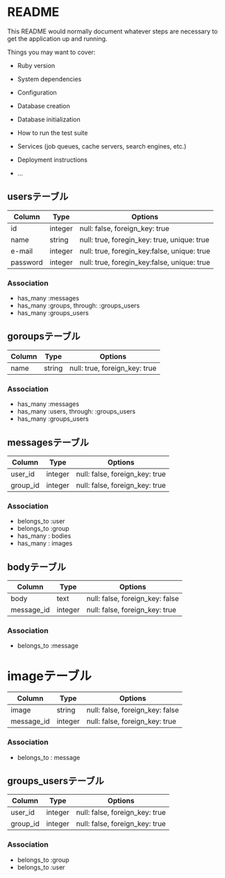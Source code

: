 # README

This README would normally document whatever steps are necessary to get the
application up and running.

Things you may want to cover:

* Ruby version

* System dependencies

* Configuration

* Database creation

* Database initialization

* How to run the test suite

* Services (job queues, cache servers, search engines, etc.)

* Deployment instructions

* ...

## usersテーブル

|Column|Type|Options|
|------|----|-------|
|id|integer|null: false, foreign_key: true|
|name|string|null: true, foregin_key: true, unique: true|
|e-mail|integer|null: true, foregin_key:false, unique: true|
|password|integer|null: true, foregin_key:false, unique: true|

### Association
- has_many :messages
- has_many :groups, through: :groups_users
- has_many :groups_users

## goroupsテーブル

|Column|Type|Options|
|------|----|-------|
|name|string|null: true, foreign_key: true|


### Association
- has_many :messages
- has_many :users, through: :groups_users
- has_many :groups_users

## messagesテーブル

|Column|Type|Options|
|------|----|-------|
|user_id|integer|null: false, foreign_key: true|
|group_id|integer|null: false, foreign_key: true|


### Association
- belongs_to :user
- belongs_to :group
- has_many : bodies
- has_many : images

## bodyテーブル

|Column|Type|Options|
|------|----|-------|
|body|text|null: false, foreign_key: false|
|message_id|integer|null: false, foreign_key: true|

### Association
- belongs_to :message


# imageテーブル

|Column|Type|Options|
|------|----|-------|
|image|string|null: false, foreign_key: false|
|message_id|integer|null: false, foreign_key: true|

### Association
- belongs_to : message



## groups_usersテーブル

|Column|Type|Options|
|------|----|-------|
|user_id|integer|null: false, foreign_key: true|
|group_id|integer|null: false, foreign_key: true|

### Association
- belongs_to :group
- belongs_to :user